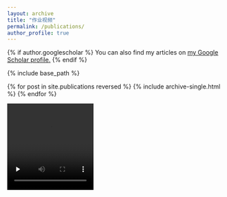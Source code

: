 ```yaml
---
layout: archive
title: "作业视频"
permalink: /publications/
author_profile: true
---
```


{% if author.googlescholar %}
  You can also find my articles on <u><a href="{{author.googlescholar}}">my Google Scholar profile</a>.</u>
{% endif %}

{% include base_path %}

{% for post in site.publications reversed %}
  {% include archive-single.html %}
{% endfor %}

<video id="video" controls="" preload="none" style="width:200px;height:200px;">
      <source id="mp4" src="http://Erreurist.github.io/files/1.mp4" type="video/mp4">
</video> 
